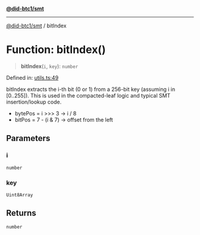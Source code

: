 [**@did-btc1/smt**](../README.md)

***

[@did-btc1/smt](../globals.md) / bitIndex

# Function: bitIndex()

> **bitIndex**(`i`, `key`): `number`

Defined in: [utils.ts:49](https://github.com/dcdpr/did-btc1-js/blob/4ab6f9915d95beed9bc633644c9db1539395f512/packages/smt/src/utils.ts#L49)

bitIndex extracts the i-th bit (0 or 1) from a 256-bit key (assuming i in [0..255]).
This is used in the compacted-leaf logic and typical SMT insertion/lookup code.

- bytePos = i >>> 3     -> i / 8
- bitPos  = 7 - (i & 7) -> offset from the left

## Parameters

### i

`number`

### key

`Uint8Array`

## Returns

`number`

